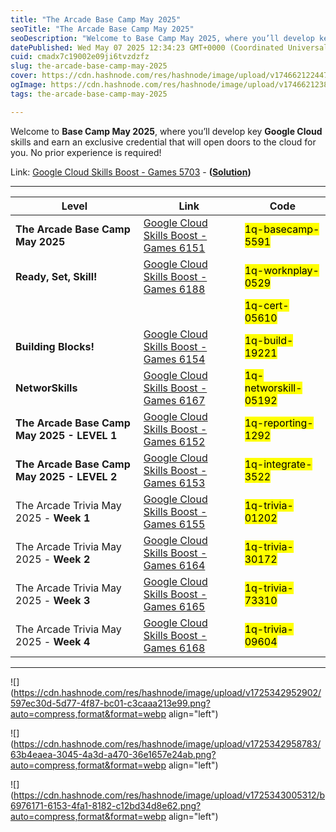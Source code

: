 ```yaml
---
title: "The Arcade Base Camp May 2025"
seoTitle: "The Arcade Base Camp May 2025"
seoDescription: "Welcome to Base Camp May 2025, where you’ll develop key Google Cloud skills and earn an exclusive credential that will open doors to the cloud for you. No p"
datePublished: Wed May 07 2025 12:34:23 GMT+0000 (Coordinated Universal Time)
cuid: cmadx7c19002e09ji6tvzdzfz
slug: the-arcade-base-camp-may-2025
cover: https://cdn.hashnode.com/res/hashnode/image/upload/v1746621224475/d07e92b5-bdd2-473e-a46a-b879a79ed0c3.png
ogImage: https://cdn.hashnode.com/res/hashnode/image/upload/v1746621238111/4e77fc03-ffd0-4c45-b1bc-565d677b25fa.png
tags: the-arcade-base-camp-may-2025

---
```


Welcome to **Base Camp May 2025**, where you’ll develop key **Google Cloud** skills and earn an exclusive credential that will open doors to the cloud for you. No prior experience is required!

Link: [Google Cloud Skills Boost - Games 5703](https://www.cloudskillsboost.google/games/5703/labs/36448) - **(**[**Solution**](https://eplus.dev/start-here-dont-skip-this-arcade-lab)**)**

---

| **Level** | **Link** | **Code** |
| --- | --- | --- |
| **The Arcade Base Camp May 2025** | [Google Cloud Skills Boost - Games 6151](https://www.cloudskillsboost.google/games/6151) | <mark>1q-basecamp-5591</mark> |
| **Ready, Set, Skill!** | [Google Cloud Skills Boost - Games 6188](https://www.cloudskillsboost.google/games/6188) | <mark>1q-worknplay-0529</mark> |
|  |  | <mark>1q-cert-05610</mark> |
| **Building Blocks!** | [Google Cloud Skills Boost - Games 6154](https://www.cloudskillsboost.google/games/6154) | <mark>1q-build-19221</mark> |
| **NetworSkills** | [Google Cloud Skills Boost - Games 6167](https://www.cloudskillsboost.google/games/6167) | <mark>1q-networskill-05192</mark> |
| **The Arcade Base Camp May 2025 - LEVEL 1** | [Google Cloud Skills Boost - Games 6152](https://www.cloudskillsboost.google/games/6152) | <mark>1q-reporting-1292</mark> |
| **The Arcade Base Camp May 2025 - LEVEL 2** | [Google Cloud Skills Boost - Games 6153](https://www.cloudskillsboost.google/games/6153) | <mark>1q-integrate-3522</mark> |
| The Arcade Trivia May 2025 - **Week 1** | [Google Cloud Skills Boost - Games 6155](https://www.cloudskillsboost.google/games/6155) | <mark>1q-trivia-01202</mark> |
| The Arcade Trivia May 2025 - **Week 2** | [Google Cloud Skills Boost - Games 6164](https://www.cloudskillsboost.google/games/6164) | <mark>1q-trivia-30172</mark> |
| The Arcade Trivia May 2025 - **Week 3** | [Google Cloud Skills Boost - Games 6165](https://www.cloudskillsboost.google/games/6165) | <mark>1q-trivia-73310</mark> |
| The Arcade Trivia May 2025 - **Week 4** | [Google Cloud Skills Boost - Games 6168](https://www.cloudskillsboost.google/games/6168) | <mark>1q-trivia-09604</mark> |

---

![](https://cdn.hashnode.com/res/hashnode/image/upload/v1725342952902/597ec30d-5d77-4f87-bc01-c3caaa213e99.png?auto=compress,format&format=webp align="left")

![](https://cdn.hashnode.com/res/hashnode/image/upload/v1725342958783/63b4eaea-3045-4a3d-a470-36e1657e24ab.png?auto=compress,format&format=webp align="left")

![](https://cdn.hashnode.com/res/hashnode/image/upload/v1725343005312/b6976171-6153-4fa1-8182-c12bd34d8e62.png?auto=compress,format&format=webp align="left")